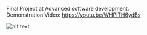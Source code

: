 
Final Project at Advanced software development. </br>
Demonstration Video: https://youtu.be/WHPlTH6ydBs

![alt text](https://github.com/thecodebuzz/FileSizePOC/blob/master/TheCodebuzz.png?raw=true)
